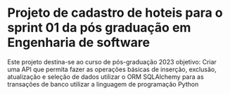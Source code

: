 # Projeto de cadastro de hoteis para o sprint 01 da pós graduação em Engenharia de software

Este projeto destina-se ao curso de pós-graduação 2023
objetivo: Criar uma API que permita fazer as operações básicas de inserção, exclusão, atualização e seleção de dados
utilizar o ORM SQLAlchemy para as transações de banco
utilizar a linguagem de programação Python
